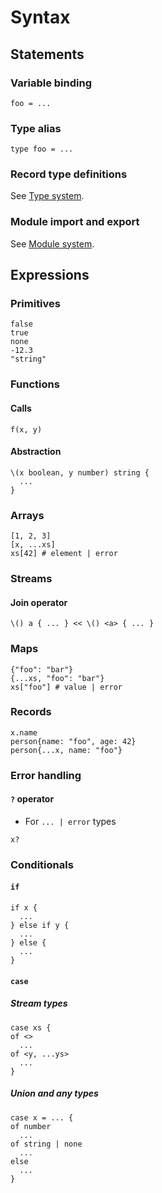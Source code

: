 # Syntax

## Statements

### Variable binding

```
foo = ...
```

### Type alias

```
type foo = ...
```

### Record type definitions

See [Type system](type_system.md#records).

### Module import and export

See [Module system](module_system.md).

## Expressions

### Primitives

```
false
true
none
-12.3
"string"
```

### Functions

#### Calls

```
f(x, y)
```

#### Abstraction

```
\(x boolean, y number) string {
  ...
}
```

### Arrays

```
[1, 2, 3]
[x, ...xs]
xs[42] # element | error
```

### Streams

#### Join operator

```
\() a { ... } << \() <a> { ... }
```

### Maps

```
{"foo": "bar"}
{...xs, "foo": "bar"}
xs["foo"] # value | error
```

### Records

```
x.name
person{name: "foo", age: 42}
person{...x, name: "foo"}
```

### Error handling

#### `?` operator

- For `... | error` types

```
x?
```

### Conditionals

#### `if`

```
if x {
  ...
} else if y {
  ...
} else {
  ...
}
```

#### `case`

##### Stream types

```
case xs {
of <>
  ...
of <y, ...ys>
  ...
}
```

##### Union and any types

```
case x = ... {
of number
  ...
of string | none
  ...
else
  ...
}
```
